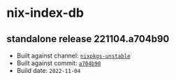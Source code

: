 # nix-index-db
## standalone release 221104.a704b90
- Built against channel: [`nixpkgs-unstable`](https://github.com/nixos/nixpkgs/tree/nixpkgs-unstable)
- Built against commit: [`a704b90`](https://github.com/NixOS/nixpkgs/commit/a704b9029586266f63807f64a6718f1a65b0f83b)
- Build date: `2022-11-04`
